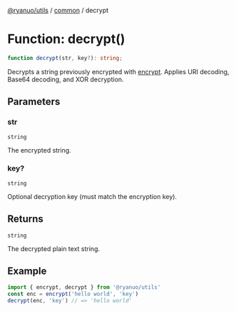 [@ryanuo/utils](../../index.md) / [common](../index.md) / decrypt

# Function: decrypt()

```ts
function decrypt(str, key?): string;
```

Decrypts a string previously encrypted with [encrypt](encrypt.md).
Applies URI decoding, Base64 decoding, and XOR decryption.

## Parameters

### str

`string`

The encrypted string.

### key?

`string`

Optional decryption key (must match the encryption key).

## Returns

`string`

The decrypted plain text string.

## Example

```ts twoslash
import { encrypt, decrypt } from '@ryanuo/utils'
const enc = encrypt('hello world', 'key')
decrypt(enc, 'key') // => 'hello world'
```
